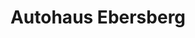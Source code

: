 ---
title: "Autohaus Ebersberg"
url: /ebersberg/autohaus-ebersberg-gewerbepark-nord-ost/
shop: Autohaus
---